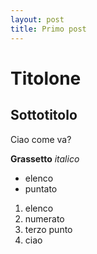 ```yaml
---
layout: post
title: Primo post
---
```

# Titolone

## Sottotitolo

Ciao come va?

**Grassetto** _italico_

* elenco
* puntato

1. elenco
2. numerato
3. terzo punto
4. ciao
